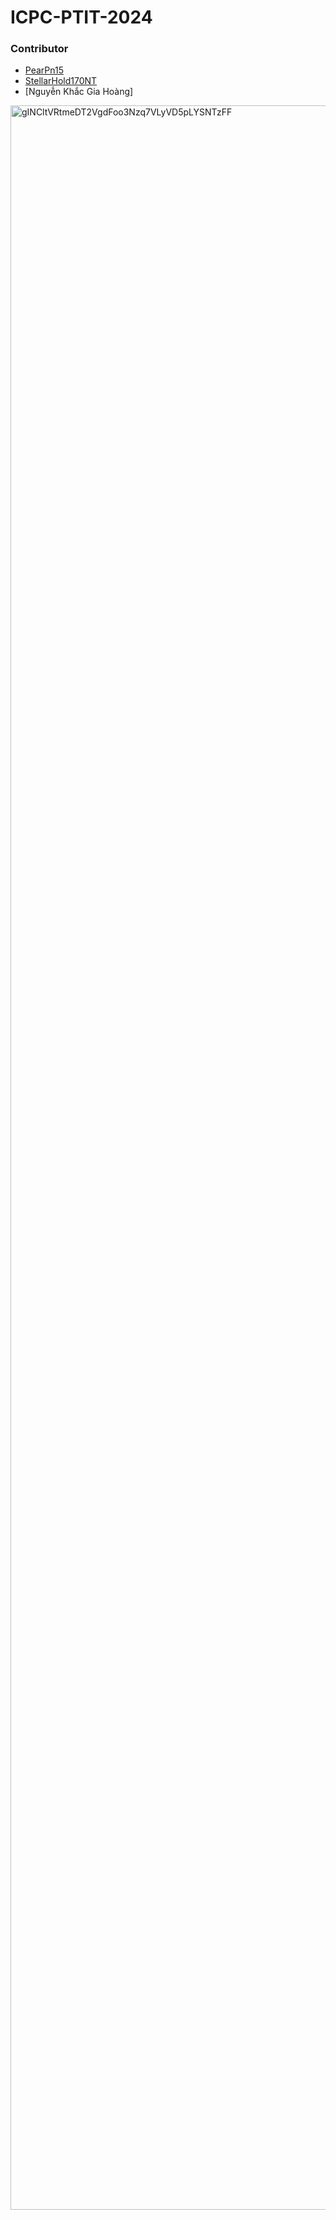 # ICPC-PTIT-2024
### Contributor
+ [PearPn15](https://github.com/PearPn15)
+ [StellarHold170NT](https://github.com/stellarhold170NT)
+ [Nguyễn Khắc Gia Hoàng]
<img width="3367" alt="gINCltVRtmeDT2VgdFoo3Nzq7VLyVD5pLYSNTzFF" src="https://github.com/user-attachments/assets/9bf78d90-2439-40e9-90ce-e642ec4945b2">


